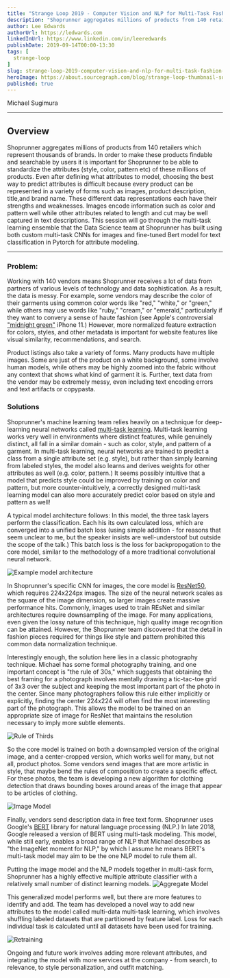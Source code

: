 ```yaml
---
title: "Strange Loop 2019 - Computer Vision and NLP for Multi-Task Fashion Modeling"
description: "Shoprunner aggregates millions of products from 140 retailers which represent thousands of brands. In order to make these products findable and searchable by users it is important for Shoprunner to be able to standardize the attributes (style, color, pattern etc) of these millions of products. Even after defining what attributes to model, choosing the best way to predict attributes is difficult because every product can be represented in a variety of forms such as images, product description, title,and brand name. These different data representations each have their strengths and weaknesses. Images encode information such as color and pattern well while other attributes related to length and cut may be well captured in text descriptions. This session will go through the multi-task learning ensemble that the Data Science team at Shoprunner has built using both custom multi-task CNNs for images and fine-tuned Bert model for text classification in Pytorch for attribute modeling."
author: Lee Edwards
authorUrl: https://ledwards.com
linkedInUrl: https://www.linkedin.com/in/leeredwards
publishDate: 2019-09-14T00:00-13:30
tags: [
  strange-loop
]
slug: strange-loop-2019-computer-vision-and-nlp-for-multi-task-fashion-modeling
heroImage: https://about.sourcegraph.com/blog/strange-loop-thumbnail-square-v2.jpg
published: true
---
```


<div className="container p-0 liveblog-presenters">
  <div className="row m-0">
      <p className=" mr-12 m-0">
        <span className="liveblog-presenters__name">Michael Sugimura</span>
        <a href="https://twitter.com/sugichan014" target="_blank" title="Twitter"><i className="fa fa-twitter pr-2"></i></a>
        <a href="https://github.com/sugi-chan" target="_blank" title="GitHub"><i className="fa fa-github pr-2"></i></a>
        <a href="https://medium.com/@michaelsugimura" target="_blank" title="Speaker's site"><i className="fa fa-globe pr-2"></i></a>
      </p>
  </div>
</div>

---

## Overview

Shoprunner aggregates millions of products from 140 retailers which represent thousands of brands. In order to make these products findable and searchable by users it is important for Shoprunner to be able to standardize the attributes (style, color, pattern etc) of these millions of products. Even after defining what attributes to model, choosing the best way to predict attributes is difficult because every product can be represented in a variety of forms such as images, product description, title,and brand name. These different data representations each have their strengths and weaknesses. Images encode information such as color and pattern well while other attributes related to length and cut may be well captured in text descriptions. This session will go through the multi-task learning ensemble that the Data Science team at Shoprunner has built using both custom multi-task CNNs for images and fine-tuned Bert model for text classification in Pytorch for attribute modeling.

---

### Problem:
Working with 140 vendors means Shoprunner receives a lot of data from partners of various levels of technology and data sophistication. As a result, the data is messy. For example, some vendors may describe the color of their garments using common color words like "red," "white," or "green," while others may use words like "ruby," "cream," or "emerald," particularly if they want to convery a sense of haute fashion (see Apple's controversial ["midnight green"](https://www.macworld.com/article/3438637/hurry-and-order-your-iphone-11-pro-in-midnight-green-because-they-re-selling-fast.html) iPhone 11.) However, more normalized feature extraction for colors, styles, and other metadata is important for website features like visual similarity, recommendations, and search.

Product listings also take a variety of forms. Many products have multiple images. Some are just of the product on a white background, some involve human models, while others may be highly zoomed into the fabric without any context that shows what kind of garment it is. Further, text data from the vendor may be extremely messy, even including text encoding errors and text artifacts or copypasta.

### Solutions
Shoprunner's machine learning team relies heavily on a technique for deep-learning neural networks called [multi-task learning](http://ruder.io/multi-task/). Multi-task learning works very well in environments where distinct features, while genuinely distinct, all fall in a similar domain - such as color, style, and pattern of a garment. In multi-task learning, neural networks are trained to predict a class from a single attribute set (e.g. style), but rather than simply learning from labeled styles, the model also learns and derives weights for other attributes as well (e.g. color, pattern.) It seems possibly intuitive that a model that predicts style could be improved by training on color and pattern, but more counter-intuitively, a correctly designed multi-task learning model can also more accurately predict color based on style and pattern as well!

A typical model architecture follows:
In this model, the three task layers perform the classification. Each his its own calculated loss, which are converged into a unified batch loss (using simple addition - for reasons that seem unclear to me, but the speaker insists are well-understoof but outside the scope of the talk.) This batch loss is the loss for backpropogation to the core model, similar to the methodology of a more traditional convolutional neural network.

![Example model architecture](/blog/strange-loop-2019/computer-vision-and-nlp-for-multi-task-fashion-modeling-1.jpg)

In Shoprunner's specific CNN for images, the core model is [ResNet50](https://www.kaggle.com/keras/resnet50), which requires 224x224px images. The size of the neural network scales as the square of the image dimension, so larger images create massive performance hits. Commonly, images used to train REsNet and similar architectures require downsampling of the image. For many applications, even given the lossy nature of this technique, high quality image recognition can be attained. However, the Shoprunner team discovered that the detail in fashion pieces required for things like style and pattern prohibited this common data normalization technique.

Interestingly enough, the solution here lies in a classic photography technique. Michael has some formal photography training, and one important concept is "the rule of 30s," which suggests that obtaining the best framing for a photograph involves mentally drawing a tic-tac-toe grid of 3x3 over the subject and keeping the most important part of the photo in the center. Since many photographers follow this rule either implicitly or explicitly, finding the center 224x224 will often find the most interesting part of the photograph. This allows the model to be trained on an appropriate size of image for ResNet that maintains the resolution necessary to imply more subtle elements.

![Rule of Thirds](/blog/strange-loop-2019/computer-vision-and-nlp-for-multi-task-fashion-modeling-2.jpg)

So the core model is trained on both a downsampled version of the original image, and a center-cropped version, which works well for many, but not all, product photos. Some vendors send images that are more artistic in style, that maybe bend the rules of composition to create a specific effect. For these photos, the team is developing a new algorithm for clothing detection that draws bounding boxes around areas of the image that appear to be articles of clothing.

![Image Model](/blog/strange-loop-2019/computer-vision-and-nlp-for-multi-task-fashion-modeling-3.jpg)

Finally, vendors send description data in free text form. Shoprunner uses Google's [BERT](https://github.com/google-research/bert) library for natural language processing (NLP.) In late 2018, Google released a version of BERT using multi-task modeling. This model, while still early, enables a broad range of NLP that Michael describes as "the ImageNet moment for NLP," by which I assume he means BERT's multi-task model may aim to be the one NLP model to rule them all.

Putting the image model and the NLP models together in multi-task form, Shoprunner has a highly effective multiple attribute classifier with a relatively small number of distinct learning models.
![Aggregate Model](/blog/strange-loop-2019/computer-vision-and-nlp-for-multi-task-fashion-modeling-4.jpg)

This generalized model performs well, but there are more features to identify and add. The team has developed a novel way to add new attributes to the model called multi-data multi-task learning, which involves shuffling labeled datasets that are partitioned by feature label. Loss for each individual task is calculated until all datasets have been used for training.

![Retraining](/blog/strange-loop-2019/computer-vision-and-nlp-for-multi-task-fashion-modeling-5.jpg)

Ongoing and future work involves adding more relevant attributes, and integrating the model with more services at the company - from search, to relevance, to style personalization, and outfit matching.
